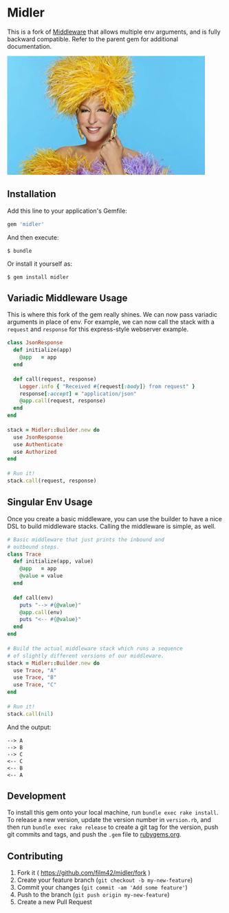 # Midler

This is a fork of [Middleware](https://github.com/mitchellh/middleware) that allows multiple env arguments, and is fully backward compatible. Refer to the parent gem for additional documentation.

![Recite: "boil, boil, toil and trouble..."](midler.jpg)

## Installation

Add this line to your application's Gemfile:

```ruby
gem 'midler'
```

And then execute:

    $ bundle

Or install it yourself as:

    $ gem install midler

## Variadic Middleware Usage

This is where this fork of the gem really shines. We can now pass variadic arguments in place of env. For example, we can now call the stack with a `request` and `response` for this express-style webserver example.

```ruby
class JsonResponse
  def initialize(app)
    @app   = app
  end

  def call(request, response)
    Logger.info { "Received #{request[:body]} from request" }
    response[:accept] = "application/json"
    @app.call(request, response)
  end
end

stack = Midler::Builder.new do
  use JsonResponse
  use Authenticate
  use Authorized
end

# Run it!
stack.call(request, response)
```

## Singular Env Usage

Once you create a basic middleware, you can use the builder to
have a nice DSL to build middleware stacks. Calling the middleware
is simple, as well.

```ruby
# Basic middleware that just prints the inbound and
# outbound steps.
class Trace
  def initialize(app, value)
    @app   = app
    @value = value
  end

  def call(env)
    puts "--> #{@value}"
    @app.call(env)
    puts "<-- #{@value}"
  end
end

# Build the actual middleware stack which runs a sequence
# of slightly different versions of our middleware.
stack = Midler::Builder.new do
  use Trace, "A"
  use Trace, "B"
  use Trace, "C"
end

# Run it!
stack.call(nil)
```

And the output:

```
--> A
--> B
--> C
<-- C
<-- B
<-- A
```

## Development

To install this gem onto your local machine, run `bundle exec rake install`. To release a new version, update the version number in `version.rb`, and then run `bundle exec rake release` to create a git tag for the version, push git commits and tags, and push the `.gem` file to [rubygems.org](https://rubygems.org).

## Contributing

1. Fork it ( https://github.com/film42/midler/fork )
2. Create your feature branch (`git checkout -b my-new-feature`)
3. Commit your changes (`git commit -am 'Add some feature'`)
4. Push to the branch (`git push origin my-new-feature`)
5. Create a new Pull Request
